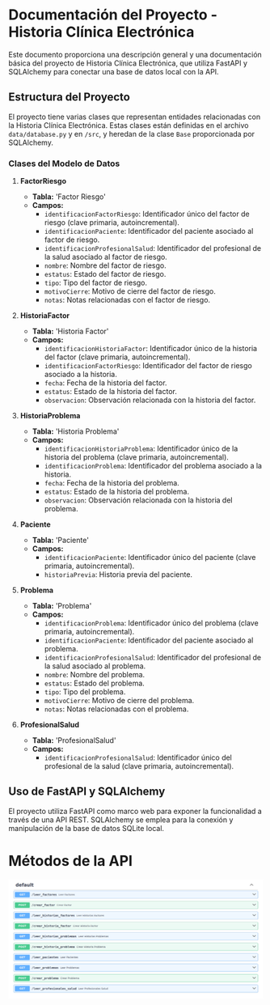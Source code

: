 # Documentación del Proyecto - Historia Clínica Electrónica

Este documento proporciona una descripción general y una documentación básica del proyecto de Historia Clínica Electrónica, que utiliza FastAPI y SQLAlchemy para conectar una base de datos local con la API.

## Estructura del Proyecto

El proyecto tiene varias clases que representan entidades relacionadas con la Historia Clínica Electrónica. Estas clases están definidas en el archivo `data/database.py` y en `/src`, y heredan de la clase `Base` proporcionada por SQLAlchemy.

### Clases del Modelo de Datos

1. **FactorRiesgo**
   - **Tabla:** 'Factor Riesgo'
   - **Campos:**
     - `identificacionFactorRiesgo`: Identificador único del factor de riesgo (clave primaria, autoincremental).
     - `identificacionPaciente`: Identificador del paciente asociado al factor de riesgo.
     - `identificacionProfesionalSalud`: Identificador del profesional de la salud asociado al factor de riesgo.
     - `nombre`: Nombre del factor de riesgo.
     - `estatus`: Estado del factor de riesgo.
     - `tipo`: Tipo del factor de riesgo.
     - `motivoCierre`: Motivo de cierre del factor de riesgo.
     - `notas`: Notas relacionadas con el factor de riesgo.

2. **HistoriaFactor**
   - **Tabla:** 'Historia Factor'
   - **Campos:**
     - `identificacionHistoriaFactor`: Identificador único de la historia del factor (clave primaria, autoincremental).
     - `identificacionFactorRiesgo`: Identificador del factor de riesgo asociado a la historia.
     - `fecha`: Fecha de la historia del factor.
     - `estatus`: Estado de la historia del factor.
     - `observacion`: Observación relacionada con la historia del factor.

3. **HistoriaProblema**
   - **Tabla:** 'Historia Problema'
   - **Campos:**
     - `identificacionHistoriaProblema`: Identificador único de la historia del problema (clave primaria, autoincremental).
     - `identificacionProblema`: Identificador del problema asociado a la historia.
     - `fecha`: Fecha de la historia del problema.
     - `estatus`: Estado de la historia del problema.
     - `observacion`: Observación relacionada con la historia del problema.

4. **Paciente**
   - **Tabla:** 'Paciente'
   - **Campos:**
     - `identificacionPaciente`: Identificador único del paciente (clave primaria, autoincremental).
     - `historiaPrevia`: Historia previa del paciente.

5. **Problema**
   - **Tabla:** 'Problema'
   - **Campos:**
     - `identificacionProblema`: Identificador único del problema (clave primaria, autoincremental).
     - `identificacionPaciente`: Identificador del paciente asociado al problema.
     - `identificacionProfesionalSalud`: Identificador del profesional de la salud asociado al problema.
     - `nombre`: Nombre del problema.
     - `estatus`: Estado del problema.
     - `tipo`: Tipo del problema.
     - `motivoCierre`: Motivo de cierre del problema.
     - `notas`: Notas relacionadas con el problema.

6. **ProfesionalSalud**
   - **Tabla:** 'ProfesionalSalud'
   - **Campos:**
     - `identificacionProfesionalSalud`: Identificador único del profesional de la salud (clave primaria, autoincremental).

## Uso de FastAPI y SQLAlchemy

El proyecto utiliza FastAPI como marco web para exponer la funcionalidad a través de una API REST. SQLAlchemy se emplea para la conexión y manipulación de la base de datos SQLite local.

# Métodos de la API

![Alt Text](imgs/metodos.png)
